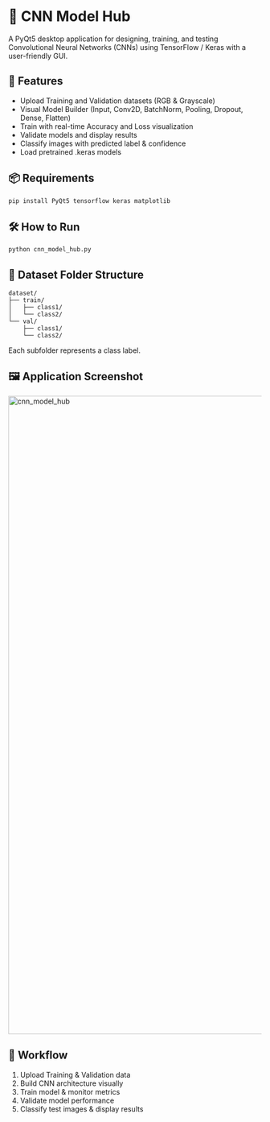 # 🧠 CNN Model Hub

A PyQt5 desktop application for designing, training, and testing Convolutional Neural Networks (CNNs) using TensorFlow / Keras with a user-friendly GUI.

## 🚀 Features

- Upload Training and Validation datasets (RGB & Grayscale)
- Visual Model Builder (Input, Conv2D, BatchNorm, Pooling, Dropout, Dense, Flatten)
- Train with real-time Accuracy and Loss visualization
- Validate models and display results
- Classify images with predicted label & confidence
- Load pretrained .keras models

## 📦 Requirements

```bash
pip install PyQt5 tensorflow keras matplotlib
```

## 🛠️ How to Run

```bash
python cnn_model_hub.py
```

## 📂 Dataset Folder Structure

```
dataset/
├── train/
│   ├── class1/
│   └── class2/
└── val/
    ├── class1/
    └── class2/
```

Each subfolder represents a class label.

## 🖼️ Application Screenshot

<img width="1268" alt="cnn_model_hub" src="https://github.com/user-attachments/assets/1755af82-b706-4f56-abdc-5c5bd952b093" />


## 🧠 Workflow

1. Upload Training & Validation data
2. Build CNN architecture visually
3. Train model & monitor metrics
4. Validate model performance
5. Classify test images & display results
